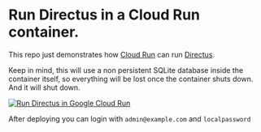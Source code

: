 # Run Directus in a Cloud Run container.

This repo just demonstrates how [Cloud Run](https://cloud.google.com/run) can run [Directus](https://directus.io/).

Keep in mind, this will use a non persistent SQLite database inside the container itself, so everything will be lost once the container shuts down. And it will shut down.

[![Run Directus in Google Cloud Run](https://deploy.cloud.run/button.svg)](https://deploy.cloud.run/)

After deploying you can login with `admin@example.com` and `localpassword`

